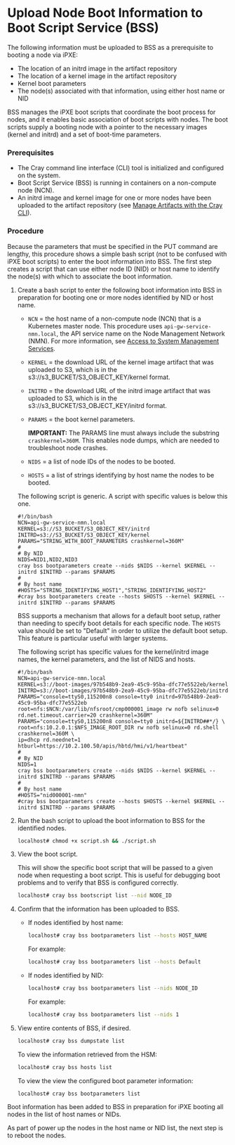 # Upload Node Boot Information to Boot Script Service \(BSS\)

The following information must be uploaded to BSS as a prerequisite to booting a node via iPXE:

-   The location of an initrd image in the artifact repository
-   The location of a kernel image in the artifact repository
-   Kernel boot parameters
-   The node(s) associated with that information, using either host name or NID

BSS manages the iPXE boot scripts that coordinate the boot process for nodes, and it enables basic association of boot scripts with nodes. The boot scripts supply a booting node with a pointer to the necessary images \(kernel and initrd\) and a set of boot-time parameters.

### Prerequisites

-   The Cray command line interface \(CLI\) tool is initialized and configured on the system.
-   Boot Script Service \(BSS\) is running in containers on a non-compute node \(NCN\).
-   An initrd image and kernel image for one or more nodes have been uploaded to the artifact repository \(see [Manage Artifacts with the Cray CLI](../artifact_management/Manage_Artifacts_with_the_Cray_CLI.md)\).

### Procedure

Because the parameters that must be specified in the PUT command are lengthy, this procedure shows a simple bash script \(not to be confused with iPXE boot scripts\) to enter the boot information into BSS. The first step creates a script that can use either node ID \(NID\) or host name to identify the node\(s\) with which to associate the boot information.

1.  Create a bash script to enter the following boot information into BSS in preparation for booting one or more nodes identified by NID or host name.

    -   `NCN` = the host name of a non-compute node \(NCN\) that is a Kubernetes master node. This procedure uses `api-gw-service-nmn.local`, the API service name on the Node Management Network \(NMN\). For more information, see [Access to System Management Services](../network/Access_to_System_Management_Services.md).
    -   `KERNEL` = the download URL of the kernel image artifact that was uploaded to S3, which is in the s3://s3\_BUCKET/S3\_OBJECT\_KEY/kernel format.
    -   `INITRD` = the download URL of the initrd image artifact that was uploaded to S3, which is in the s3://s3\_BUCKET/S3\_OBJECT\_KEY/initrd format.
    -   `PARAMS` = the boot kernel parameters.

        **IMPORTANT:** The PARAMS line must always include the substring `crashkernel=360M`. This enables node dumps, which are needed to troubleshoot node crashes.

    -   `NIDS` = a list of node IDs of the nodes to be booted.
    -   `HOSTS` = a list of strings identifying by host name the nodes to be booted.

    The following script is generic. A script with specific values is below this one.

    ```
    #!/bin/bash
    NCN=api-gw-service-nmn.local
    KERNEL=s3://S3_BUCKET/S3_OBJECT_KEY/initrd
    INITRD=s3://S3_BUCKET/S3_OBJECT_KEY/kernel
    PARAMS="STRING_WITH_BOOT_PARAMETERS crashkernel=360M"
    #
    # By NID
    NIDS=NID1,NID2,NID3
    cray bss bootparameters create --nids $NIDS --kernel $KERNEL --initrd $INITRD --params $PARAMS
    #
    # By host name
    #HOSTS="STRING_IDENTIFYING_HOST1","STRING_IDENTIFYING_HOST2"
    #cray bss bootparameters create --hosts $HOSTS --kernel $KERNEL --initrd $INITRD --params $PARAMS
    ```

    BSS supports a mechanism that allows for a default boot setup, rather than needing to specify boot details for each specific node. The `HOSTS` value should be set to "Default" in order to utilize the default boot setup. This feature is particular useful with larger systems.

    The following script has specific values for the kernel/initrd image names, the kernel parameters, and the list of NIDS and hosts.

    ```
    #!/bin/bash
    NCN=api-gw-service-nmn.local
    KERNEL=s3://boot-images/97b548b9-2ea9-45c9-95ba-dfc77e5522eb/kernel
    INITRD=s3://boot-images/97b548b9-2ea9-45c9-95ba-dfc77e5522eb/initrd
    PARAMS="console=ttyS0,115200n8 console=tty0 initrd=97b548b9-2ea9-45c9-95ba-dfc77e5522eb root=nfs:$NCN:/var/lib/nfsroot/cmp000001_image rw nofb selinux=0 rd.net.timeout.carrier=20 crashkernel=360M"
    PARAMS="console=ttyS0,115200n8 console=tty0 initrd=${INITRD##*/} \
    root=nfs:10.2.0.1:$NFS_IMAGE_ROOT_DIR rw nofb selinux=0 rd.shell crashkernel=360M \
    ip=dhcp rd.neednet=1 htburl=https://10.2.100.50/apis/hbtd/hmi/v1/heartbeat"
    #
    # By NID
    NIDS=1
    cray bss bootparameters create --nids $NIDS --kernel $KERNEL --initrd $INITRD --params $PARAMS
    #
    # By host name
    #HOSTS="nid000001-nmn"
    #cray bss bootparameters create --hosts $HOSTS --kernel $KERNEL --initrd $INITRD --params $PARAMS
    ```

2.  Run the bash script to upload the boot information to BSS for the identified nodes.

    ```bash
    localhost# chmod +x script.sh && ./script.sh
    ```

3.  View the boot script.

    This will show the specific boot script that will be passed to a given node when requesting a boot script. This is useful for debugging boot problems and to verify that BSS is configured correctly.

    ```bash
    localhost# cray bss bootscript list --nid NODE_ID
    ```

4.  Confirm that the information has been uploaded to BSS.

    - If nodes identified by host name:

        ```bash
        localhost# cray bss bootparameters list --hosts HOST_NAME
        ```

        For example:

        ```bash
        localhost# cray bss bootparameters list --hosts Default
        ```

    - If nodes identified by NID:

        ```bash
        localhost# cray bss bootparameters list --nids NODE_ID
        ```

        For example:

        ```bash
        localhost# cray bss bootparameters list --nids 1
        ```

5.  View entire contents of BSS, if desired.

    ```bash
    localhost# cray bss dumpstate list
    ```

    To view the information retrieved from the HSM:

    ```bash
    localhost# cray bss hosts list
    ```

    To view the view the configured boot parameter information:

    ```bash
    localhost# cray bss bootparameters list
    ```


Boot information has been added to BSS in preparation for iPXE booting all nodes in the list of host names or NIDs.

As part of power up the nodes in the host name or NID list, the next step is to reboot the nodes.

